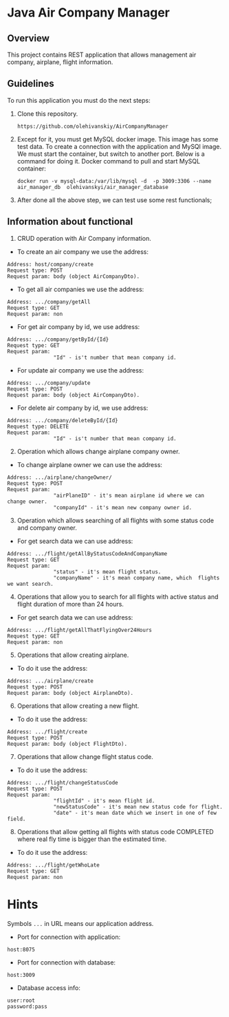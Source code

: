 # Java Air Company Manager

## Overview
This project contains REST application that allows management air company, airplane, flight information.

## Guidelines
To run this application you must do the next steps:

1. Clone this repository.
   
   ```
   https://github.com/olehivanskiy/AirCompanyManager
   ```   

2. Except for it, you must get MySQL docker image. This image has some test data.
   To create a connection with the application and MySQl image. We must start the container, but switch to another port. Below is a command for doing it.
   Docker command to pull and start MySQL container:
   ```
   docker run -v mysql-data:/var/lib/mysql -d  -p 3009:3306 --name air_manager_db  olehivanskyi/air_manager_database
   ```

3. After done all the above step,  we can test use some rest functionals;

## Information about functional

1. CRUD operation with Air Company information.

- To create an air company we use the address:
```
Address: host/company/create
Request type: POST
Request param: body (object AirCompanyDto).
```

-  To get all air companies we use the address:
```
Address: .../company/getAll
Request type: GET
Request param: non
```

- For get air company by id, we use address:
```
Address: .../company/getById/{Id}
Request type: GET
Request param:
               "Id" - is't number that mean company id.
```

- For update air company we use the address:
```
Address: .../company/update
Request type: POST
Request param: body (object AirCompanyDto).
```

- For delete air company by id, we use address:
```
Address: .../company/deleteById/{Id}
Request type: DELETE
Request param: 
               "Id" - is't number that mean company id.
```


2. Operation which allows change airplane company owner.

- To change airplane owner we can use the address:
```
Address: .../airplane/changeOwner/
Request type: POST
Request param: 
               "airPlaneID" - it's mean airplane id where we can change owner. 
               "companyId" - it's mean new company owner id. 
```

3. Operation which allows searching of all flights with some status code and company owner.

- For get search data we can use address:
```
Address: .../flight/getAllByStatusCodeAndCompanyName
Request type: GET
Request param: 
               "status" - it's mean flight status. 
               "companyName" - it's mean company name, which  flights we want search.
```

4. Operations that allow you to search for all flights with active
   status and flight duration of more than 24 hours.

- For get search data we can use address:
```
Address: .../flight/getAllThatFlyingOver24Hours
Request type: GET
Request param: non
```


5. Operations that allow creating airplane.
- To do it use the address:
```
Address: .../airplane/create
Request type: POST
Request param: body (object AirplaneDto).
```


6. Operations that allow creating a new flight.
- To do it use the address:
```
Address: .../flight/create
Request type: POST
Request param: body (object FlightDto).
```


7. Operations that allow change flight status code.
- To do it use the address:
```
Address: .../flight/changeStatusCode
Request type: POST
Request param: 
               "flightId" - it's mean flight id.
               "newStatusCode" - it's mean new status code for flight. 
               "date" - it's mean date which we insert in one of few field.                 
```

8. Operations that allow getting all flights with status code COMPLETED    where real fly time is bigger than the estimated time.
- To do it use the address:
```
Address: .../flight/getWhoLate
Request type: GET
Request param: non            
```

# Hints
Symbols ```...``` in URL means our application address.
- Port for connection with application:
```
host:8075
```

- Port for connection with database:
```
host:3009
```
- Database access info:
```
user:root
password:pass
```


